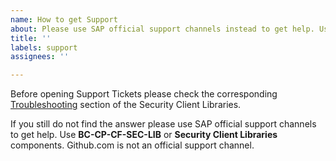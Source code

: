```yaml
---
name: How to get Support
about: Please use SAP official support channels instead to get help. Use **BC-CP-CF-SEC-LIB** or **Security Client Libraries** components.
title: ''
labels: support
assignees: ''

---
```


Before opening Support Tickets please check the corresponding [Troubleshooting](/README.md#troubleshooting) section
of the Security Client Libraries.

If you still do not find the answer please use SAP official support channels to get help. Use **BC-CP-CF-SEC-LIB** or 
**Security Client Libraries** components. Github.com is not an official support channel.


